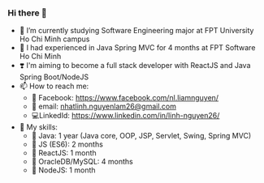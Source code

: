 ### Hi there 👋

- 🔭 I’m currently studying Software Engineering major at FPT University Ho Chi Minh campus
- 🌱 I had experienced in Java Spring MVC for 4 months at FPT Software Ho Chi Minh
- ❣️ I'm aiming to become a full stack developer with ReactJS and Java Spring Boot/NodeJS
- 📫 How to reach me: 
    * 🚀 Facebook: https://www.facebook.com/nl.liamnguyen/
    * 💌 email: nhatlinh.nguyenlam26@gmail.com
    * 💻LinkedId: https://www.linkedin.com/in/linh-nguyen26/
- 🍍 My skills:
    * 🦞 Java: 1 year (Java core, OOP, JSP, Servlet, Swing, Spring MVC)
    * 🦐 JS (ES6): 2 months
    * 🦑 ReactJS: 1 month
    * 🍩 OracleDB/MySQL: 4 months
    * 🧁 NodeJS: 1 month
